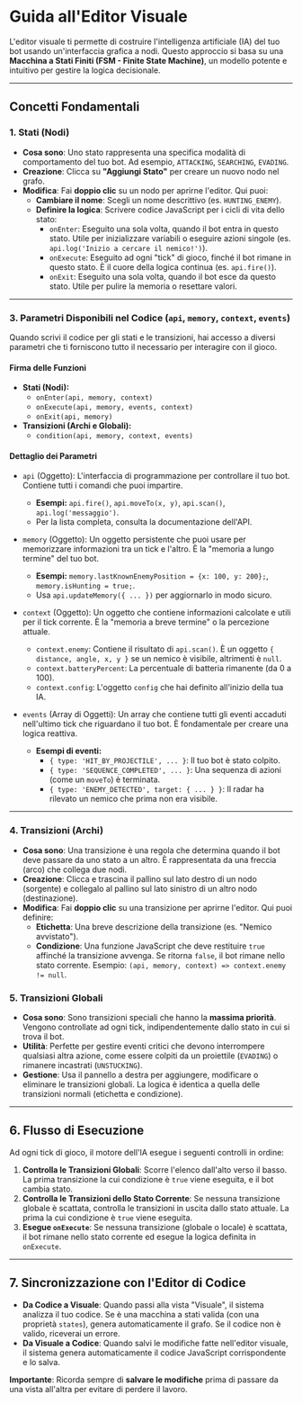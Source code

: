 # Guida all'Editor Visuale

L'editor visuale ti permette di costruire l'intelligenza artificiale (IA) del tuo bot usando un'interfaccia grafica a nodi. Questo approccio si basa su una **Macchina a Stati Finiti (FSM - Finite State Machine)**, un modello potente e intuitivo per gestire la logica decisionale.

---

## Concetti Fondamentali

### 1. Stati (Nodi)

- **Cosa sono**: Uno stato rappresenta una specifica modalità di comportamento del tuo bot. Ad esempio, `ATTACKING`, `SEARCHING`, `EVADING`.
- **Creazione**: Clicca su **"Aggiungi Stato"** per creare un nuovo nodo nel grafo.
- **Modifica**: Fai **doppio clic** su un nodo per aprirne l'editor. Qui puoi:
  - **Cambiare il nome**: Scegli un nome descrittivo (es. `HUNTING_ENEMY`).
  - **Definire la logica**: Scrivere codice JavaScript per i cicli di vita dello stato:
    - `onEnter`: Eseguito una sola volta, quando il bot entra in questo stato. Utile per inizializzare variabili o eseguire azioni singole (es. `api.log('Inizio a cercare il nemico!')`).
    - `onExecute`: Eseguito ad ogni "tick" di gioco, finché il bot rimane in questo stato. È il cuore della logica continua (es. `api.fire()`).
    - `onExit`: Eseguito una sola volta, quando il bot esce da questo stato. Utile per pulire la memoria o resettare valori.

---

### 3. Parametri Disponibili nel Codice (`api`, `memory`, `context`, `events`)

Quando scrivi il codice per gli stati e le transizioni, hai accesso a diversi parametri che ti forniscono tutto il necessario per interagire con il gioco.

#### Firma delle Funzioni

- **Stati (Nodi):**
  - `onEnter(api, memory, context)`
  - `onExecute(api, memory, events, context)`
  - `onExit(api, memory)`
- **Transizioni (Archi e Globali):**
  - `condition(api, memory, context, events)`

#### Dettaglio dei Parametri

- `api` (Oggetto):
  L'interfaccia di programmazione per controllare il tuo bot. Contiene tutti i comandi che puoi impartire.

  - **Esempi:** `api.fire()`, `api.moveTo(x, y)`, `api.scan()`, `api.log('messaggio')`.
  - Per la lista completa, consulta la documentazione dell'API.

- `memory` (Oggetto):
  Un oggetto persistente che puoi usare per memorizzare informazioni tra un tick e l'altro. È la "memoria a lungo termine" del tuo bot.

  - **Esempi:** `memory.lastKnownEnemyPosition = {x: 100, y: 200};`, `memory.isHunting = true;`.
  - Usa `api.updateMemory({ ... })` per aggiornarlo in modo sicuro.

- `context` (Oggetto):
  Un oggetto che contiene informazioni calcolate e utili per il tick corrente. È la "memoria a breve termine" o la percezione attuale.

  - `context.enemy`: Contiene il risultato di `api.scan()`. È un oggetto `{ distance, angle, x, y }` se un nemico è visibile, altrimenti è `null`.
  - `context.batteryPercent`: La percentuale di batteria rimanente (da 0 a 100).
  - `context.config`: L'oggetto `config` che hai definito all'inizio della tua IA.

- `events` (Array di Oggetti):
  Un array che contiene tutti gli eventi accaduti nell'ultimo tick che riguardano il tuo bot. È fondamentale per creare una logica reattiva.
  - **Esempi di eventi:**
    - `{ type: 'HIT_BY_PROJECTILE', ... }`: Il tuo bot è stato colpito.
    - `{ type: 'SEQUENCE_COMPLETED', ... }`: Una sequenza di azioni (come un `moveTo`) è terminata.
    - `{ type: 'ENEMY_DETECTED', target: { ... } }`: Il radar ha rilevato un nemico che prima non era visibile.

---

### 4. Transizioni (Archi)

- **Cosa sono**: Una transizione è una regola che determina quando il bot deve passare da uno stato a un altro. È rappresentata da una freccia (arco) che collega due nodi.
- **Creazione**: Clicca e trascina il pallino sul lato destro di un nodo (sorgente) e collegalo al pallino sul lato sinistro di un altro nodo (destinazione).
- **Modifica**: Fai **doppio clic** su una transizione per aprirne l'editor. Qui puoi definire:
  - **Etichetta**: Una breve descrizione della transizione (es. "Nemico avvistato").
  - **Condizione**: Una funzione JavaScript che deve restituire `true` affinché la transizione avvenga. Se ritorna `false`, il bot rimane nello stato corrente. Esempio: `(api, memory, context) => context.enemy != null`.

### 5. Transizioni Globali

- **Cosa sono**: Sono transizioni speciali che hanno la **massima priorità**. Vengono controllate ad ogni tick, indipendentemente dallo stato in cui si trova il bot.
- **Utilità**: Perfette per gestire eventi critici che devono interrompere qualsiasi altra azione, come essere colpiti da un proiettile (`EVADING`) o rimanere incastrati (`UNSTUCKING`).
- **Gestione**: Usa il pannello a destra per aggiungere, modificare o eliminare le transizioni globali. La logica è identica a quella delle transizioni normali (etichetta e condizione).

---

## 6. Flusso di Esecuzione

Ad ogni tick di gioco, il motore dell'IA esegue i seguenti controlli in ordine:

1.  **Controlla le Transizioni Globali**: Scorre l'elenco dall'alto verso il basso. La prima transizione la cui condizione è `true` viene eseguita, e il bot cambia stato.
2.  **Controlla le Transizioni dello Stato Corrente**: Se nessuna transizione globale è scattata, controlla le transizioni in uscita dallo stato attuale. La prima la cui condizione è `true` viene eseguita.
3.  **Esegue `onExecute`**: Se nessuna transizione (globale o locale) è scattata, il bot rimane nello stato corrente ed esegue la logica definita in `onExecute`.

---

## 7. Sincronizzazione con l'Editor di Codice

- **Da Codice a Visuale**: Quando passi alla vista "Visuale", il sistema analizza il tuo codice. Se è una macchina a stati valida (con una proprietà `states`), genera automaticamente il grafo. Se il codice non è valido, riceverai un errore.
- **Da Visuale a Codice**: Quando salvi le modifiche fatte nell'editor visuale, il sistema genera automaticamente il codice JavaScript corrispondente e lo salva.

**Importante**: Ricorda sempre di **salvare le modifiche** prima di passare da una vista all'altra per evitare di perdere il lavoro.
